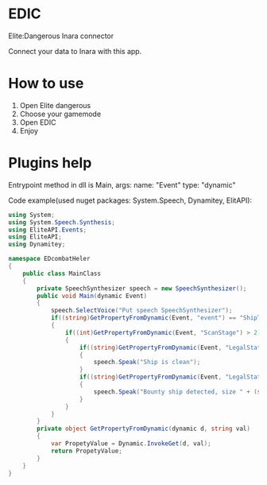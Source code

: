 # EDIC
Elite:Dangerous Inara connector

Connect your data to Inara with this app.

# How to use
1. Open Elite dangerous
2. Choose your gamemode
3. Open EDIC
4. Enjoy

# Plugins help
Entrypoint method in dll is Main, args: name: "Event" type: "dynamic"

Code example(used nuget packages: System.Speech, Dynamitey, ElitAPI):
```c#
using System;
using System.Speech.Synthesis;
using EliteAPI.Events;
using EliteAPI;
using Dynamitey;

namespace EDcombatHeler
{
    public class MainClass
    {
        private SpeechSynthesizer speech = new SpeechSynthesizer();
        public void Main(dynamic Event)
        {
            speech.SelectVoice("Put speech SpeechSynthesizer");
            if((string)GetPropertyFromDynamic(Event, "event") == "ShipTargeted")
            {
                if((int)GetPropertyFromDynamic(Event, "ScanStage") > 2)
                {
                    if((string)GetPropertyFromDynamic(Event, "LegalStatus") == "Clean")
                    {
                        speech.Speak("Ship is clean");
                    }
                    if((string)GetPropertyFromDynamic(Event, "LegalStatus") == "Wanted")
                    {
                        speech.Speak("Bounty ship detected, size " + (string)GetPropertyFromDynamic(Event, "Bounty"));
                    }
                }
            }
        }
        private object GetPropertyFromDynamic(dynamic d, string val)
        {
            var PropetyValue = Dynamic.InvokeGet(d, val);
            return PropetyValue;
        }
    }
}
```
